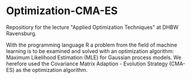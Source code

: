 # Optimization-CMA-ES

Repositiory for the lecture "Applied Optimization Techniques" at DHBW Ravensburg.

With the programming language R a problem from the field of machine learning is to be examined and solved with an optimization algorithm: Maximum Likelihood Estimation (MLE) for Gaussian process models. We herefore used the Covariance Matrix Adaption - Evolution Strategy (CMA-ES) as the optimization algorithm.

